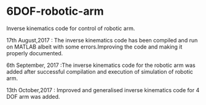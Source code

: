 # 6DOF-robotic-arm
Inverse kinematics code for control of robotic arm.

17th August,2017 : The inverse kinematics code has been compiled and run on MATLAB albeit with some errors.Improving the code and making it properly documented.  

6th September, 2017 :The inverse kinematics code for the robotic arm was added after successful compilation and execution of simulation of robotic arm.

13th October,2017 : Improved and generalised inverse kinematics code for 4 DOF arm was added.
